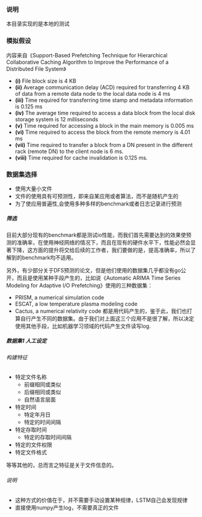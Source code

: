 ### 说明
本目录实现的是本地的测试

### 模拟假设
内容来自《Support-Based Prefetching Technique for
Hierarchical Collaborative Caching Algorithm to
Improve the Performance of a Distributed File
System》

- **(i)** File block size is 4 KB
- **(ii)** Average communication delay (ACD) required for transferring 4 KB of data from a remote data node to the local data node is 4 ms
- **(iii)** Time required for transferring time stamp and metadata information is 0.125 ms
- **(iv)** The average time required to access a data block from the local disk storage system is 12 milliseconds
- **(v)** Time required for accessing a block in the main memory is 0.005 ms
- **(vi)** Time required to access the block from the remote memory is 4.01 ms
- **(vii)** Time required to transfer a block from a DN present in the different rack (remote DN) to the client node is 6 ms.
- **(viii)** Time required for cache invalidation is 0.125 ms.


### 数据集选择
- 使用大量小文件
- 文件的使用具有可预测性，即来自某应用或者算法，而不是随机产生的
- 为了使应用普遍性,会使用多种多样的benchmark或者日志记录进行预测

##### 筛选
目前大部分现有的benchmark都是测试io性能，而我们首先需要达到的效果使预测的准确率，在使用神经网络的情况下，而且在现有的硬件水平下，性能必然会显著下降，这方面的提升将交给后续的工作者，我们要做的是，提高准确率，所以了解到的benchmark均不适用。

另外，有少部分关于DFS预测的论文，但是他们使用的数据集几乎都没有go公开，而且是使用某种手段产生的，比如说《Automatic ARIMA Time Series Modeling for Adaptive I/O Prefetching》使用的三种数据集：
- PRISM, a numerical simulation code
- ESCAT, a low temperature plasma modeling code
- Cactus, a numerical relativity code
都是用代码产生的，鉴于此，我们也打算自行产生不同的数据集。由于我们对上面这三个应用不是很了解，所以决定使用其他手段，比如机器学习领域的代码产生文件读写log.

##### 数据集1 人工设定
###### 构建特征
- 特定文件名称
  - 前缀相同或类似
  - 后缀相同或类似
  - 自然语言层面
- 特定时间
  - 特定年月日
  - 特定的时间间隔
- 特定存取时间
  - 特定的存取时间间隔
- 特定的文件权限
- 特定文件格式

等等其他的，总而言之特征是关于文件信息的。
###### 说明
- 这种方式的价值在于，并不需要手动设置某种规律，LSTM自己会发现规律
- 直接使用numpy产生log，不需要真正的文件
